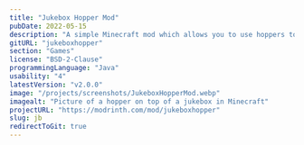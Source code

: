 ```yaml
---
title: "Jukebox Hopper Mod"
pubDate: 2022-05-15
description: "A simple Minecraft mod which allows you to use hoppers to insert records into jukeboxes."
gitURL: "jukeboxhopper"
section: "Games"
license: "BSD-2-Clause"
programmingLanguage: "Java"
usability: "4"
latestVersion: "v2.0.0"
image: "/projects/screenshots/JukeboxHopperMod.webp"
imagealt: "Picture of a hopper on top of a jukebox in Minecraft"
projectURL: "https://modrinth.com/mod/jukeboxhopper"
slug: jb
redirectToGit: true
---
```

